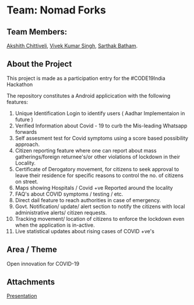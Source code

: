 # Team: Nomad Forks
## Team Members:
   [Akshith Chittiveli](https://www.linkedin.com/in/akshithchittiveli),
   [Vivek Kumar Singh](https://www.linkedin.com/in/vivek-kumar-singh-b088a9157),
   [Sarthak Batham]().
## About the Project
This project is made as a participation entry for the #CODE19India Hackathon

The repository constitutes a Android applicication with the following features: 
1. Unique Identification Login to identify users ( Aadhar Implementaion in future )
2. Verified Information about Covid - 19 to curb the Mis-leading Whatsapp forwards
3. Self assesment test for Covid symptoms using a score based possibility approach.
4. Citizen reporting feature where one can report about mass gatherings/foreign returnee's/or other violations of lockdown in their          Locality.
5. Certificate of Derogatory movement, for citizens to seek approval to leave their residence for specific reasons to control the no. of      citizens on street.
6. Maps showing Hospitals / Covid +ve Reported around the locality
7. FAQ's about COVID symptoms / testing / etc.
8. Direct dail feature to reach authorities in case of emergency.
9. Govt. Notification/ update/ alert section to notify the citizens with local administrative alerts/ citizen requests.
10. Tracking movement/ location of citizens to enforce the lockdown even when the application is in-active.
11. Live statistical updates about rising cases of COVID +ve's

## Area / Theme
Open innovation for COVID-19

## Attachments
[Presentation](https://www.canva.com/design/DAD5F-bf_2s/T3ulRrpBLmK1Uc0R3hpbKQ/view?utm_content=DAD5F-bf_2s&utm_campaign=designshare&utm_medium=link&utm_source=publishsharelink#9)
